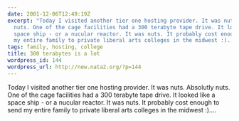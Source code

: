 ```yaml
---
date: 2001-12-06T12:49:19Z
excerpt: "Today I visited another tier one hosting provider. It was nuts. Absolutly
  nuts. One of the cage facilities had a 300 terabyte tape drive. It looked like a
  space ship - or a nucular reactor. It was nuts. It probably cost enough to send
  my entire family to private liberal arts colleges in the midwest :).... \n"
tags: family, hosting, college
title: 300 terabytes is a lot
wordpress_id: 144
wordpress_url: http://new.nata2.org/?p=144
---
```


Today I visited another tier one hosting provider. It was nuts. Absolutly nuts. One of the cage facilities had a 300 terabyte tape drive. It looked like a space ship - or a nucular reactor. It was nuts. It probably cost enough to send my entire family to private liberal arts colleges in the midwest :).... 
